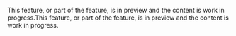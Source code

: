 <span data-ttu-id="67e52-101">This feature, or part of the feature, is in preview and the content is work in progress.</span><span class="sxs-lookup"><span data-stu-id="67e52-101">This feature, or part of the feature, is in preview and the content is work in progress.</span></span>